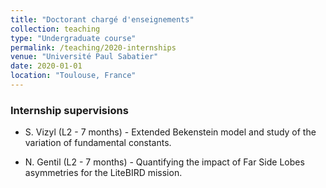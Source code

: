```yaml
---
title: "Doctorant chargé d'enseignements"
collection: teaching
type: "Undergraduate course"
permalink: /teaching/2020-internships
venue: "Université Paul Sabatier"
date: 2020-01-01
location: "Toulouse, France"
---
```


### Internship supervisions 

- S. Vizyl (L2 - 7 months) - Extended Bekenstein model and study of the variation of fundamental constants.

- N. Gentil (L2 - 7 months) - Quantifying the impact of Far Side Lobes asymmetries for the LiteBIRD mission. 
